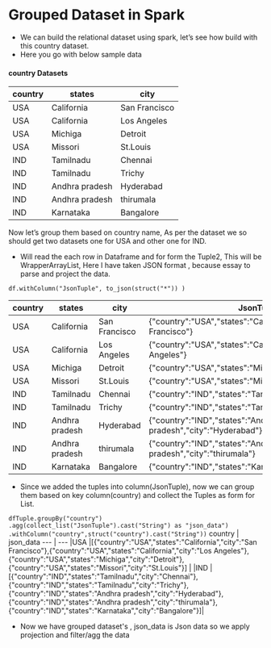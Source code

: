 # Grouped Dataset in Spark


-	We can build the relational dataset using spark, let’s see how build with this country dataset.
-	Here you go with below sample data

#### country Datasets

country | states | city
--- | --- | ---
|    USA|    California|San Francisco|
|    USA|    California|  Los Angeles|
|    USA|       Michiga|      Detroit|
|    USA|       Missori|     St.Louis|
|    IND|     Tamilnadu|      Chennai|
|    IND|     Tamilnadu|       Trichy|
|    IND|Andhra pradesh|    Hyderabad|
|    IND|Andhra pradesh|    thirumala|
|    IND|     Karnataka|    Bangalore|

Now let’s group them based on country name, As per  the dataset we so should get two datasets one for USA and other one for IND.

-	Will read the each row in Dataframe and for form the Tuple2,  This will be WrapperArrayList, Here I have taken JSON format , because essay to parse and project the data.

`df.withColumn("JsonTuple", to_json(struct("*")) )`

country | states | city | JsonTuple
--- | --- | --- | ---
|USA    |California    |San Francisco|{"country":"USA","states":"California","city":"San Francisco"}|
|USA    |California    |Los Angeles  |{"country":"USA","states":"California","city":"Los Angeles"}  |
|USA    |Michiga       |Detroit      |{"country":"USA","states":"Michiga","city":"Detroit"}         |
|USA    |Missori       |St.Louis     |{"country":"USA","states":"Missori","city":"St.Louis"}        |
|IND    |Tamilnadu     |Chennai      |{"country":"IND","states":"Tamilnadu","city":"Chennai"}       |
|IND    |Tamilnadu     |Trichy       |{"country":"IND","states":"Tamilnadu","city":"Trichy"}        |
|IND    |Andhra pradesh|Hyderabad    |{"country":"IND","states":"Andhra pradesh","city":"Hyderabad"}|
|IND    |Andhra pradesh|thirumala    |{"country":"IND","states":"Andhra pradesh","city":"thirumala"}|
|IND    |Karnataka     |Bangalore    |{"country":"IND","states":"Karnataka","city":"Bangalore"}     |


- Since we added the tuples into column(JsonTuple), now we can group them based on key column(country) and collect the Tuples as form for List.

`dfTuple.groupBy("country")
       .agg(collect_list("JsonTuple").cast("String") as "json_data")
       .withColumn("country",struct("country").cast("String"))`
country | json_data 
--- | --- 
|USA  |[{"country":"USA","states":"California","city":"San Francisco"},{"country":"USA","states":"California","city":"Los Angeles"},{"country":"USA","states":"Michiga","city":"Detroit"},{"country":"USA","states":"Missori","city":"St.Louis"}] |
|IND  |[{"country":"IND","states":"Tamilnadu","city":"Chennai"},{"country":"IND","states":"Tamilnadu","city":"Trichy"},{"country":"IND","states":"Andhra pradesh","city":"Hyderabad"},{"country":"IND","states":"Andhra pradesh","city":"thirumala"},{"country":"IND","states":"Karnataka","city":"Bangalore"}]|

- Now we have grouped dataset's , json_data is Json data so we apply projection and filter/agg the data